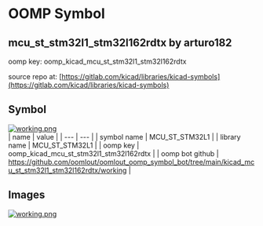 # OOMP Symbol  
## mcu_st_stm32l1_stm32l162rdtx  by arturo182  
  
oomp key: oomp_kicad_mcu_st_stm32l1_stm32l162rdtx  
  
source repo at: [https://gitlab.com/kicad/libraries/kicad-symbols](https://gitlab.com/kicad/libraries/kicad-symbols)  
## Symbol  
  
[![working.png](working_600.png)](working.png)  
| name | value | 
| --- | --- | 
| symbol name | MCU_ST_STM32L1 | 
| library name | MCU_ST_STM32L1 | 
| oomp key | oomp_kicad_mcu_st_stm32l1_stm32l162rdtx | 
| oomp bot github | https://github.com/oomlout/oomlout_oomp_symbol_bot/tree/main/kicad_mcu_st_stm32l1_stm32l162rdtx/working | 
## Images  
  
[![working.png](working_140.png)](working.png)  
